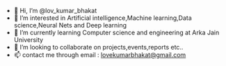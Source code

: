 - 👋 Hi, I’m @lov_kumar_bhakat
- 👀 I’m interested in Artificial intelligence,Machine learning,Data science,Neural Nets and Deep learning
- 🌱 I’m currently learning Computer science and engineering at Arka Jain University
- 💞️ I’m looking to collaborate on projects,events,reports etc..
- 📫 contact me through email : lovekumarbhakat@gmail.com

<!---
lovkumarLED/lovkumarLED is a ✨ special ✨ repository because its `README.md` (this file) appears on your GitHub profile.
You can click the Preview link to take a look at your changes.
--->
